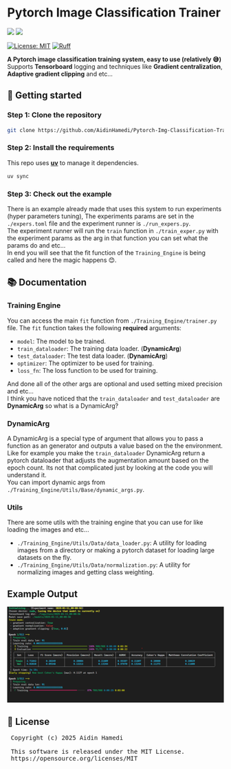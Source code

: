 # Pytorch Image Classification Trainer

<img src="https://img.shields.io/badge/Python-FFD43B?style=for-the-badge&logo=python&logoColor=blue"/> <img src="https://img.shields.io/badge/PyTorch-EE4C2C?style=for-the-badge&logo=pytorch&logoColor=white"/>

[![License: MIT](https://img.shields.io/badge/License-MIT-yellow.svg)](https://opensource.org/licenses/MIT)
[![Ruff](https://img.shields.io/endpoint?url=https://raw.githubusercontent.com/astral-sh/ruff/main/assets/badge/v2.json)](https://github.com/astral-sh/ruff)

**A Pytorch image classification training system, easy to use (relatively 😅)** </br>
Supports **Tensorboard** logging and techniques like **Gradient centralization**, **Adaptive gradient clipping** and etc...

## 🚀 Getting started

### Step 1: Clone the repository

```bash
git clone https://github.com/AidinHamedi/Pytorch-Img-Classification-Trainer.git
```

### Step 2: Install the requirements

This repo uses [**uv**](https://github.com/astral-sh/uv) to manage it dependencies.

```bash
uv sync
```

### Step 3: Check out the example

There is an example already made that uses this system to run experiments (hyper parameters tuning), The experiments params are set in the `./expers.toml` file and the experiment runner is `./run_expers.py`. </br>
The experiment runner will run the `train` function in `./train_exper.py` with the experiment params as the arg in that function you can set what the params do and etc... </br>
In end you will see that the fit function of the `Training_Engine` is being called and here the magic happens 😊.

## 📚 Documentation

### Training Engine

You can access the main `fit` function from `./Training_Engine/trainer.py` file.
The `fit` function takes the following **required** arguments:

- `model`: The model to be trained.
- `train_dataloader`: The training data loader. (**DynamicArg**)
- `test_dataloader`: The test data loader. (**DynamicArg**)
- `optimizer`: The optimizer to be used for training.
- `loss_fn`: The loss function to be used for training.

And done all of the other args are optional and used setting mixed precision and etc... </br>
I think you have noticed that the `train_dataloader` and `test_dataloader` are **DynamicArg** so what is a DynamicArg?

### DynamicArg

A DynamicArg is a special type of argument that allows you to pass a function as an generator and outputs a value based on the the environment. </br>
Like for example you make the `train_dataloader` DynamicArg return a pytorch dataloader that adjusts the augmentation amount based on the epoch count.
Its not that complicated just by looking at the code you will understand it. </br>
You can import dynamic args from `./Training_Engine/Utils/Base/dynamic_args.py`.

### Utils

There are some utils with the training engine that you can use for like loading the images and etc...

- `./Training_Engine/Utils/Data/data_loader.py`: A utility for loading images from a directory or making a pytorch dataset for loading large datasets on the fly.
- `./Training_Engine/Utils/Data/normalization.py`: A utility for normalizing images and getting class weighting.

## Example Output

![Img](doc\example.png)

## 📝 License

<pre>
 Copyright (c) 2025 Aidin Hamedi

 This software is released under the MIT License.
 https://opensource.org/licenses/MIT
</pre>
